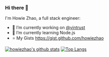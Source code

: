 ### Hi there 👋


I'm Howie Zhao, a full stack engineer:

- 🔭 I’m currently working on [@yintrust](https://github.com/yintrust)
- 🌱 I’m currently learning Node.js
- :star: My Gists <https://gist.github.com/howiezhao>
<!--
- I'm currently a member of these organizations [NexT](https://github.com/theme-next), [Jazzband](https://github.com/jazzband), [fnpy](https://github.com/fnpy)
- I'm currently a collaborator on these projects
- I created these organizations [AKU Soft](https://github.com/akusoft), [Yintrust](https://github.com/yintrust)
- 👯 I’m looking to collaborate on ...
- 🤔 I’m looking for help with ...
- 💬 Ask me about ...
- 📫 How to reach me: ...
- 😄 Pronouns: ...
- ⚡ Fun fact: ...
- :books: My online books [About programming](https://howiezhao.gitbook.io/about-programming), [Use Windows like a programmer](https://howiezhao.gitbook.io/use-windows-like-a-programmer)
- :hammer: My tools [HowieZhao's liqi](https://howiezhao-liqi.readthedocs.io)
-->

[![howiezhao's github stats](https://github-readme-stats.vercel.app/api?username=howiezhao&show_icons=true&count_private=true)](https://github.com/anuraghazra/github-readme-stats)
[![Top Langs](https://github-readme-stats.vercel.app/api/top-langs/?username=howiezhao)](https://github.com/anuraghazra/github-readme-stats)

